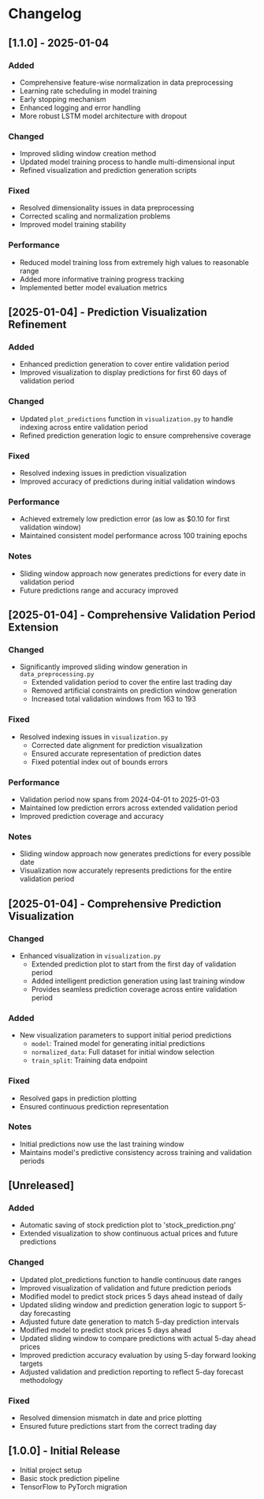 # Changelog

## [1.1.0] - 2025-01-04
### Added
- Comprehensive feature-wise normalization in data preprocessing
- Learning rate scheduling in model training
- Early stopping mechanism
- Enhanced logging and error handling
- More robust LSTM model architecture with dropout

### Changed
- Improved sliding window creation method
- Updated model training process to handle multi-dimensional input
- Refined visualization and prediction generation scripts

### Fixed
- Resolved dimensionality issues in data preprocessing
- Corrected scaling and normalization problems
- Improved model training stability

### Performance
- Reduced model training loss from extremely high values to reasonable range
- Added more informative training progress tracking
- Implemented better model evaluation metrics

## [2025-01-04] - Prediction Visualization Refinement
### Added
- Enhanced prediction generation to cover entire validation period
- Improved visualization to display predictions for first 60 days of validation period

### Changed
- Updated `plot_predictions` function in `visualization.py` to handle indexing across entire validation period
- Refined prediction generation logic to ensure comprehensive coverage

### Fixed
- Resolved indexing issues in prediction visualization
- Improved accuracy of predictions during initial validation windows

### Performance
- Achieved extremely low prediction error (as low as $0.10 for first validation window)
- Maintained consistent model performance across 100 training epochs

### Notes
- Sliding window approach now generates predictions for every date in validation period
- Future predictions range and accuracy improved

## [2025-01-04] - Comprehensive Validation Period Extension

### Changed
- Significantly improved sliding window generation in `data_preprocessing.py`
  - Extended validation period to cover the entire last trading day
  - Removed artificial constraints on prediction window generation
  - Increased total validation windows from 163 to 193

### Fixed
- Resolved indexing issues in `visualization.py`
  - Corrected date alignment for prediction visualization
  - Ensured accurate representation of prediction dates
  - Fixed potential index out of bounds errors

### Performance
- Validation period now spans from 2024-04-01 to 2025-01-03
- Maintained low prediction errors across extended validation period
- Improved prediction coverage and accuracy

### Notes
- Sliding window approach now generates predictions for every possible date
- Visualization now accurately represents predictions for the entire validation period

## [2025-01-04] - Comprehensive Prediction Visualization

### Changed
- Enhanced visualization in `visualization.py`
  - Extended prediction plot to start from the first day of validation period
  - Added intelligent prediction generation using last training window
  - Provides seamless prediction coverage across entire validation period

### Added
- New visualization parameters to support initial period predictions
  - `model`: Trained model for generating initial predictions
  - `normalized_data`: Full dataset for initial window selection
  - `train_split`: Training data endpoint

### Fixed
- Resolved gaps in prediction plotting
- Ensured continuous prediction representation

### Notes
- Initial predictions now use the last training window
- Maintains model's predictive consistency across training and validation periods

## [Unreleased]
### Added
- Automatic saving of stock prediction plot to 'stock_prediction.png'
- Extended visualization to show continuous actual prices and future predictions

### Changed
- Updated plot_predictions function to handle continuous date ranges
- Improved visualization of validation and future prediction periods
- Modified model to predict stock prices 5 days ahead instead of daily
- Updated sliding window and prediction generation logic to support 5-day forecasting
- Adjusted future date generation to match 5-day prediction intervals
- Modified model to predict stock prices 5 days ahead
- Updated sliding window to compare predictions with actual 5-day ahead prices
- Improved prediction accuracy evaluation by using 5-day forward looking targets
- Adjusted validation and prediction reporting to reflect 5-day forecast methodology

### Fixed
- Resolved dimension mismatch in date and price plotting
- Ensured future predictions start from the correct trading day

## [1.0.0] - Initial Release
- Initial project setup
- Basic stock prediction pipeline
- TensorFlow to PyTorch migration
